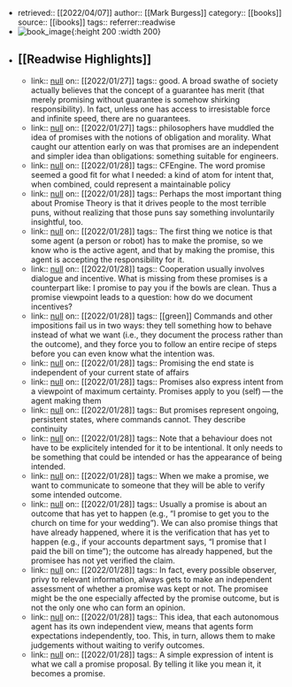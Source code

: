 - retrieved:: [[2022/04/07]]
  author:: [[Mark Burgess]]
  category:: [[books]]
  source:: [[ibooks]]
  tags:: 
  referrer::readwise
- ![book_image](https://readwise-assets.s3.amazonaws.com/static/images/default-book-icon-5.25188386e520.png){:height 200 :width 200}
- ## [[Readwise Highlights]]
	- link:: [null](null)
	  on:: [[2022/01/27]]
	  tags:: 
	  good. A broad swathe of society actually believes that the concept of a guarantee has merit (that merely promising without guarantee is somehow shirking responsibility). In fact, unless one has access to irresistable force and infinite speed, there are no guarantees.
	- link:: [null](null)
	  on:: [[2022/01/27]]
	  tags:: 
	  philosophers have muddled the idea of promises with the notions of obligation and morality. What caught our attention early on was that promises are an independent and simpler idea than obligations: something suitable for engineers.
	- link:: [null](null)
	  on:: [[2022/01/28]]
	  tags:: 
	  CFEngine. The word promise seemed a good fit for what I needed: a kind of atom for intent that, when combined, could represent a maintainable policy
	- link:: [null](null)
	  on:: [[2022/01/28]]
	  tags:: 
	  Perhaps the most important thing about Promise Theory is that it drives people to the most terrible puns, without realizing that those puns say something involuntarily insightful, too.
	- link:: [null](null)
	  on:: [[2022/01/28]]
	  tags:: 
	  The first thing we notice is that some agent (a person or robot) has to make the promise, so we know who is the active agent, and that by making the promise, this agent is accepting the responsibility for it.
	- link:: [null](null)
	  on:: [[2022/01/28]]
	  tags:: 
	  Cooperation usually involves dialogue and incentive. What is missing from these promises is a counterpart like: I promise to pay you if the bowls are clean. Thus a promise viewpoint leads to a question: how do we document incentives?
	- link:: [null](null)
	  on:: [[2022/01/28]]
	  tags:: [[green]]
	  Commands and other impositions fail us in two ways: they tell something how to behave instead of what we want (i.e., they document the process rather than the outcome), and they force you to follow an entire recipe of steps before you can even know what the intention was.
	- link:: [null](null)
	  on:: [[2022/01/28]]
	  tags:: 
	  Promising the end state is independent of your current state of affairs
	- link:: [null](null)
	  on:: [[2022/01/28]]
	  tags:: 
	  Promises also express intent from a viewpoint of maximum certainty. Promises apply to you (self) — the agent making them
	- link:: [null](null)
	  on:: [[2022/01/28]]
	  tags:: 
	  But promises represent ongoing, persistent states, where commands cannot. They describe continuity
	- link:: [null](null)
	  on:: [[2022/01/28]]
	  tags:: 
	  Note that a behaviour does not have to be explicitely intended for it to be intentional. It only needs to be something that could be intended or has the appearance of being intended.
	- link:: [null](null)
	  on:: [[2022/01/28]]
	  tags:: 
	  When we make a promise, we want to communicate to someone that they will be able to verify some intended outcome.
	- link:: [null](null)
	  on:: [[2022/01/28]]
	  tags:: 
	  Usually a promise is about an outcome that has yet to happen (e.g., “I promise to get you to the church on time for your wedding”). We can also promise things that have already happened, where it is the verification that has yet to happen (e.g., if your accounts department says, “I promise that I paid the bill on time”); the outcome has already happened, but the promisee has not yet verified the claim.
	- link:: [null](null)
	  on:: [[2022/01/28]]
	  tags:: 
	  In fact, every possible observer, privy to relevant information, always gets to make an independent assessment of whether a promise was kept or not. The promisee might be the one especially affected by the promise outcome, but is not the only one who can form an opinion.
	- link:: [null](null)
	  on:: [[2022/01/28]]
	  tags:: 
	  This idea, that each autonomous agent has its own independent view, means that agents form expectations independently, too. This, in turn, allows them to make judgements without waiting to verify outcomes.
	- link:: [null](null)
	  on:: [[2022/01/28]]
	  tags:: 
	  A simple expression of intent is what we call a promise proposal. By telling it like you mean it, it becomes a promise.
